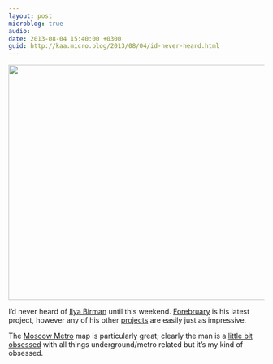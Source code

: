 ```yaml
---
layout: post
microblog: true
audio: 
date: 2013-08-04 15:40:00 +0300
guid: http://kaa.micro.blog/2013/08/04/id-never-heard.html
---
```

<img src="http://www.kaa.bz/uploads/2018/f14441e839.jpg" alt="" width="840" height="463" class="alignnone size-full wp-image-600" /><p>I’d never heard of <a href="http://ilyabirman.net">Ilya Birman</a> until this weekend. <a href="http://ilyabirman.net/projects/forebruary/">Forebruary</a> is his latest project, however any of his other <a href="http://ilyabirman.net/projects/">projects</a> are easily just as impressive.</p>

<p>The <a href="http://ilyabirman.net/projects/moscow-metro/">Moscow Metro</a> map is particularly great; clearly the man is a <a href="http://ilyabirman.net/meanwhile/all/london-underground-voice-announcements/">little bit obsessed</a> with all things underground/metro related but it&rsquo;s my kind of obsessed.</p>
